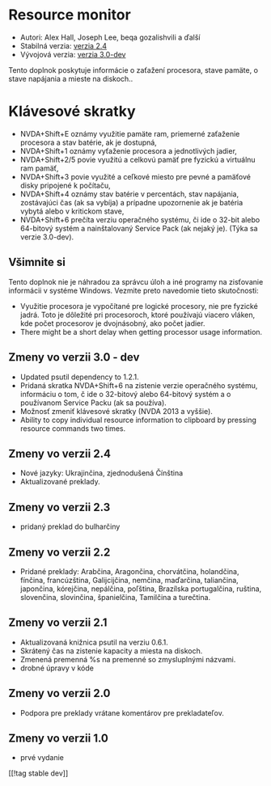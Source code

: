 # Resource monitor #

* Autori: Alex Hall, Joseph Lee, beqa gozalishvili a ďalší
* Stabilná verzia: [verzia 2.4][1]
* Vývojová verzia: [verzia 3.0-dev][2]

Tento doplnok poskytuje informácie o zaťažení procesora, stave pamäte, o
stave napájania a mieste na diskoch..

# Klávesové skratky #

* NVDA+Shift+E oznámy využitie pamäte ram, priemerné zaťaženie procesora a
  stav batérie, ak je dostupná,
* NVDA+Shift+1 oznámy vyťaženie procesora a jednotlivých jadier,
* NVDA+Shift+2/5 povie využitú a celkovú pamäť pre fyzickú a virtuálnu ram
  pamäť,
* NVDA+Shift+3 povie využité a ceľkové miesto pre pevné a pamäťové disky
  pripojené k počítaču,
* NVDA+Shift+4 oznámy stav batérie v percentách, stav napájania, zostávajúci
  čas (ak sa vybíja) a prípadne upozornenie ak je batéria vybytá alebo v
  kritickom stave,
* NVDA+Shift+6 prečíta verziu operačného systému, či ide o 32-bit alebo
  64-bitový systém a nainštalovaný Service Pack (ak nejaký je). (Týka sa
  verzie 3.0-dev).

## Všimnite si ##

Tento doplnok nie je náhradou za správcu úloh a iné programy na zisťovanie
informácii v systéme Windows. Vezmite preto navedomie tieto skutočnosti:

* Využitie procesora je vypočítané pre logické procesory, nie pre fyzické
  jadrá. Toto je dôležité pri procesoroch, ktoré používajú viacero vláken,
  kde počet procesorov je dvojnásobný, ako počet jadier.
* There might be a short delay when getting processor usage information.

## Zmeny vo verzii 3.0 - dev ##

* Updated psutil dependency to 1.2.1.
* Pridaná skratka NVDA+Shift+6 na zistenie verzie operačného systému,
  informáciu o tom, č ide o 32-bitový alebo 64-bitový systém a o používanom
  Service Packu (ak sa používa).
* Možnosť zmeniť klávesové skratky (NVDA 2013 a vyššie).
* Ability to copy individual resource information to clipboard by pressing
  resource commands two times.

## Zmeny vo verzii 2.4 ##

* Nové jazyky: Ukrajinčina, zjednodušená Čínština
* Aktualizované preklady.

## Zmeny vo verzii 2.3 ##

* pridaný preklad do bulharčiny

## Zmeny vo verzii 2.2 ##

* Pridané preklady: Arabčina, Aragončina, chorvátčina, holandčina, fínčina,
  francúzština, Galijcijčina, nemčina, maďarčina, taliančina, japončina,
  kórejčina, nepálčina, poľština, Brazílska portugalčina, ruština,
  slovenčina, slovinčina, španielčina, Tamilčina a turečtina.

## Zmeny vo verzii 2.1 ##

* Aktualizovaná knižnica psutil na verziu 0.6.1.
* Skrátený čas na zistenie kapacity a miesta na diskoch.
* Zmenená premenná %s na premenné so zmysluplnými názvami.
* drobné úpravy v kóde

## Zmeny vo verzii 2.0 ##

* Podpora pre preklady vrátane komentárov pre prekladateľov.

## Zmeny vo verzii 1.0 ##

* prvé vydanie

[[!tag stable dev]]

[1]: http://addons.nvda-project.org/files/get.php?file=rm

[2]: http://addons.nvda-project.org/files/get.php?file=rm-dev
